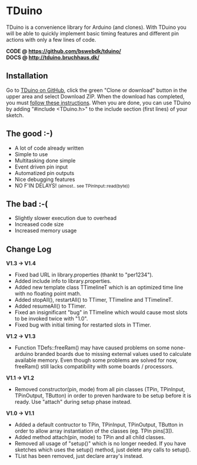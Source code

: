 # TDuino

TDuino is a convenience library for Arduino (and clones). With TDuino you will be able to
quickly implement basic timing features and different pin actions with only a few lines
of code.

__CODE @ https://github.com/bswebdk/tduino/__ <br/>
__DOCS @ http://tduino.bruchhaus.dk/__

## Installation

Go to <a href="https://github.com/bswebdk/tduino/" target="_blank">TDuino on GitHub</a>,
click the green "Clone or download" button in the upper area and select Download ZIP. When
the download has completed, you must <a href="https://www.arduino.cc/en/Guide/Libraries#toc4"
target="_blank">follow these instructions</a>. When you are done, you can use TDuino by
adding "#include <TDuino.h>" to the include section (first lines) of your sketch.

## The good :-)
* A lot of code already written
* Simple to use
* Multitasking done simple
* Event driven pin input
* Automatized pin outputs
* Nice debugging features
* NO F'IN DELAYS! <small>(almost.. see TPinInput::read(byte))</small>

## The bad :-(
* Slightly slower execution due to overhead
* Increased code size
* Increased memory usage

## Change Log
__V1.3 -> V1.4__
* Fixed bad URL in library.properties (thankt to "per1234").
* Added include info to library.properties.
* Added new template class TTimelineT which is an optimized time line with no floating point math.
* Added stopAll(), restartAll() to TTimer, TTimeline and TTimelineT.
* Added resumeAll() to TTimer.
* Fixed an insignificant "bug" in TTimeline which would cause most slots to be invoked twice with "1.0".
* Fixed bug with initial timing for restarted slots in TTimer.

__V1.2 -> V1.3__
* Function TDefs::freeRam() may have caused problems on some none-arduino branded boards due to missing external values used to calculate
  available memory. Even though some problems are solved for now, freeRam() still lacks compatibility with some boards / processors.

__V1.1 -> V1.2__
* Removed constructor(pin, mode) from all pin classes (TPin, TPinInput, TPinOutput,
  TButton) in order to preven hardware to be setup before it is ready. Use "attach"
  during setup phase instead.

__V1.0 -> V1.1__
* Added a default contructor to TPin, TPinInput, TPinOutput, TButton in order to allow array instantiation of the classes (eg. TPin pins[3]).
* Added method attach(pin, mode) to TPin and all child classes.
* Removed all usage of "setup()" which is no longer needed. If you have sketches which uses the setup() method, just delete any calls to setup().
* TList has been removed, just declare array's instead.

